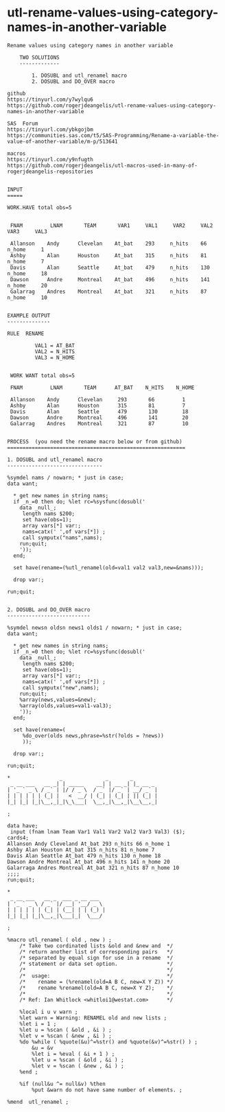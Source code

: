 # utl-rename-values-using-category-names-in-another-variable
    Rename values using category names in another variable

        TWO SOLUTIONS
        -------------

            1. DOSUBL and utl_renamel macro
            2. DOSUBL and DO_OVER macro

    github
    https://tinyurl.com/y7wylqu6
    https://github.com/rogerjdeangelis/utl-rename-values-using-category-names-in-another-variable

    SAS  Forum
    https://tinyurl.com/ybkgojbm
    https://communities.sas.com/t5/SAS-Programming/Rename-a-variable-the-value-of-another-variable/m-p/513641

    macros
    https://tinyurl.com/y9nfugth
    https://github.com/rogerjdeangelis/utl-macros-used-in-many-of-rogerjdeangelis-repositories


    INPUT
    =====

    WORK.HAVE total obs=5


     FNAM         LNAM       TEAM       VAR1     VAL1     VAR2     VAL2     VAR3     VAL3

     Allanson    Andy      Clevelan    At_bat    293     n_hits    66      n_home     1
     Ashby       Alan      Houston     At_bat    315     n_hits    81      n_home     7
     Davis       Alan      Seattle     At_bat    479     n_hits    130     n_home     18
     Dawson      Andre     Montreal    At_bat    496     n_hits    141     n_home     20
     Galarrag    Andres    Montreal    At_bat    321     n_hits    87      n_home     10


    EXAMPLE OUTPUT
    --------------

    RULE  RENAME

             VAL1 = AT_BAT
             VAL2 = N_HITS
             VAL3 = N_HOME


     WORK WANT total obs=5

     FNAM         LNAM       TEAM      AT_BAT    N_HITS    N_HOME

     Allanson    Andy      Clevelan     293       66         1
     Ashby       Alan      Houston      315       81         7
     Davis       Alan      Seattle      479       130        18
     Dawson      Andre     Montreal     496       141        20
     Galarrag    Andres    Montreal     321       87         10


    PROCESS  (you need the rename macro below or from github)
    ==========================================================

    1. DOSUBL and utl_renamel macro
    -------------------------------

    %symdel nams / nowarn; * just in case;
    data want;

      * get new names in string nams;
      if _n_=0 then do; %let rc=%sysfunc(dosubl('
        data _null_;
         length nams $200;
         set have(obs=1);
         array vars[*] var:;
         nams=catx(' ',of vars[*]) ;
         call symputx("nams",nams);
        run;quit;
        '));
      end;

      set have(rename=(%utl_renamel(old=val1 val2 val3,new=&nams)));

      drop var:;

    run;quit;


    2. DOSUBL and DO_OVER macro
    ---------------------------

    %symdel newsn oldsn news1 olds1 / nowarn; * just in case;
    data want;

      * get new names in string nams;
      if _n_=0 then do; %let rc=%sysfunc(dosubl('
        data _null_;
         length nams $200;
         set have(obs=1);
         array vars[*] var:;
         nams=catx(' ',of vars[*]) ;
         call symputx("new",nams);
        run;quit;
        %array(news,values=&new);
        %array(olds,values=val1-val3);
        '));
      end;

      set have(rename=(
         %do_over(olds news,phrase=%str(?olds = ?news))
         ));

      drop var:;

    run;quit;

    *                _              _       _
     _ __ ___   __ _| | _____    __| | __ _| |_ __ _
    | '_ ` _ \ / _` | |/ / _ \  / _` |/ _` | __/ _` |
    | | | | | | (_| |   <  __/ | (_| | (_| | || (_| |
    |_| |_| |_|\__,_|_|\_\___|  \__,_|\__,_|\__\__,_|

    ;

    data have;
     input (fnam lnam Team Var1 Val1 Var2 Val2 Var3 Val3) ($);
    cards4;
    Allanson Andy Cleveland At_bat 293 n_hits 66 n_home 1
    Ashby Alan Houston At_bat 315 n_hits 81 n_home 7
    Davis Alan Seattle At_bat 479 n_hits 130 n_home 18
    Dawson Andre Montreal At_bat 496 n_hits 141 n_home 20
    Galarraga Andres Montreal At_bat 321 n_hits 87 n_home 10
    ;;;;
    run;quit;

    *
     _ __ ___   __ _  ___ _ __ ___
    | '_ ` _ \ / _` |/ __| '__/ _ \
    | | | | | | (_| | (__| | | (_) |
    |_| |_| |_|\__,_|\___|_|  \___/

    ;

    %macro utl_renamel ( old , new ) ;
        /* Take two cordinated lists &old and &new and  */
        /* return another list of corresponding pairs   */
        /* separated by equal sign for use in a rename  */
        /* statement or data set option.                */
        /*                                              */
        /*  usage:                                      */
        /*    rename = (%renamel(old=A B C, new=X Y Z)) */
        /*    rename %renamel(old=A B C, new=X Y Z);    */
        /*                                              */
        /* Ref: Ian Whitlock <whitloi1@westat.com>      */

        %local i u v warn ;
        %let warn = Warning: RENAMEL old and new lists ;
        %let i = 1 ;
        %let u = %scan ( &old , &i ) ;
        %let v = %scan ( &new , &i ) ;
        %do %while ( %quote(&u)^=%str() and %quote(&v)^=%str() ) ;
            &u = &v
            %let i = %eval ( &i + 1 ) ;
            %let u = %scan ( &old , &i ) ;
            %let v = %scan ( &new , &i ) ;
        %end ;

        %if (null&u ^= null&v) %then
            %put &warn do not have same number of elements. ;

    %mend  utl_renamel ;





